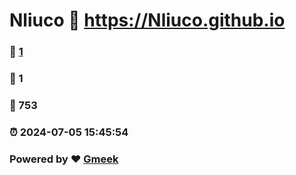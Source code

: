 # Nliuco :link: https://Nliuco.github.io 
### :page_facing_up: [1](https://Nliuco.github.io/tag.html) 
### :speech_balloon: 1 
### :hibiscus: 753 
### :alarm_clock: 2024-07-05 15:45:54 
### Powered by :heart: [Gmeek](https://github.com/Meekdai/Gmeek)
